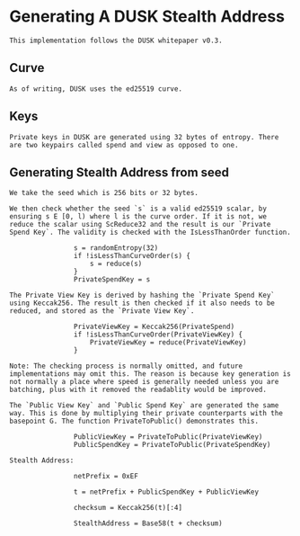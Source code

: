 # Generating A DUSK Stealth Address

    This implementation follows the DUSK whitepaper v0.3.

## Curve 

    As of writing, DUSK uses the ed25519 curve.

## Keys 

    Private keys in DUSK are generated using 32 bytes of entropy. There are two keypairs called spend and view as opposed to one. 

## Generating Stealth Address from seed

    We take the seed which is 256 bits or 32 bytes.

    We then check whether the seed `s` is a valid ed25519 scalar, by ensuring s E [0, l) where l is the curve order. If it is not, we reduce the scalar using ScReduce32 and the result is our `Private Spend Key`. The validity is checked with the IsLessThanOrder function.

                    s = randomEntropy(32)
                    if !isLessThanCurveOrder(s) {
                        s = reduce(s)
                    }
                    PrivateSpendKey = s

    The Private View Key is derived by hashing the `Private Spend Key` using Keccak256. The result is then checked if it also needs to be reduced, and stored as the `Private View Key`.

                    PrivateViewKey = Keccak256(PrivateSpend)
                    if !isLessThanCurveOrder(PrivateViewKey) {
                        PrivateViewKey = reduce(PrivateViewKey)
                    }

    Note: The checking process is normally omitted, and future implementations may omit this. The reason is because key generation is not normally a place where speed is generally needed unless you are batching, plus with it removed the readablity would be improved.

    The `Public View Key` and `Public Spend Key` are generated the same way. This is done by multiplying their private counterparts with the basepoint G. The function PrivateToPublic() demonstrates this.

                    PublicViewKey = PrivateToPublic(PrivateViewKey)
                    PublicSpendKey = PrivateToPublic(PrivateSpendKey)

    Stealth Address:

                    netPrefix = 0xEF

                    t = netPrefix + PublicSpendKey + PublicViewKey 

                    checksum = Keccak256(t)[:4]

                    StealthAddress = Base58(t + checksum)
